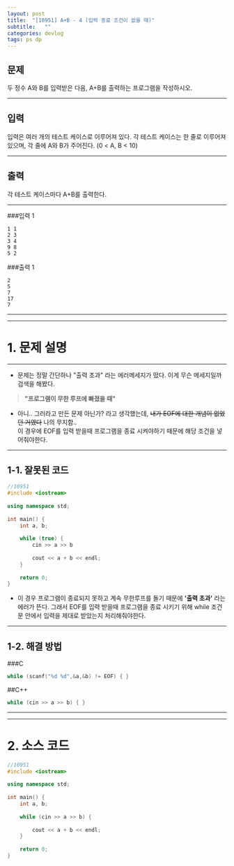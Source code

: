 ```yaml
---
layout: post
title:  "[10951] A+B - 4 (입력 종료 조건이 없을 때)"
subtitle:   ""
categories: devlog
tags: ps dp
---
```


## 문제
두 정수 A와 B를 입력받은 다음, A+B를 출력하는 프로그램을 작성하시오.


- - -


## 입력
입력은 여러 개의 테스트 케이스로 이루어져 있다.
각 테스트 케이스는 한 줄로 이루어져 있으며, 각 줄에 A와 B가 주어진다. (0 < A, B < 10)


- - -


## 출력
각 테스트 케이스마다 A+B를 출력한다.


- - -


###입력 1
```
1 1
2 3
3 4
9 8
5 2
```
###출력 1
```
2
5
7
17
7
```

* * *

* * *



# 1. 문제 설명

- - -


- 문제는 정말 간단하나 "출력 초과" 라는 에러메세지가 떴다. 이게 무슨 메세지일까 검색을 해봤다.

> **"프로그램이 무한 루프에 빠졌을 때"**

- 아니.. 그러라고 만든 문제 아닌가? 라고 생각했는데, ~~내가 EOF에 대한 개념이 없었던 거였다~~ 나의 무지함..  
이 경우에 EOF를 입력 받을때 프로그램을 종료 시켜야하기 때문에 해당 조건을 넣어줘야한다.

- - -


## 1-1. 잘못된 코드
```cpp
//10951
#include <iostream>
 
using namespace std;
 
int main() {
    int a, b;
 
    while (true) {
        cin >> a >> b
 
        cout << a + b << endl;
    }
 
    return 0;
}
```

- 이 경우 프로그램이 종료되지 못하고 계속 무한루프를 돌기 때문에 **'출력 초과'** 라는 에러가 뜬다.
그래서 EOF를 입력 받을때 프로그램을 종료 시키기 위해 while 조건문 안에서 입력을 제대로 받았는지 처리해줘야한다.


- - -



## 1-2. 해결 방법

###C
```cpp
while (scanf("%d %d",&a,&b) != EOF) { }
```


##C++
```cpp
while (cin >> a >> b) { }
```

***
***

# 2. 소스 코드

```cpp
//10951
#include <iostream>
 
using namespace std;
 
int main() {
    int a, b;
 
    while (cin >> a >> b) {
 
        cout << a + b << endl;
    }
 
    return 0;
}
```